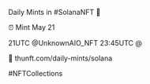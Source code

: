 Daily Mints in #SolanaNFT 🚀

⏰ Mint May 21

21UTC @UnknownAIO_NFT
23:45UTC @

🔗 thunft.com/daily-mints/solana

#NFTCollections